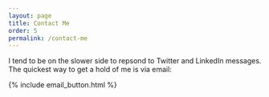 ```yaml
---
layout: page
title: Contact Me
order: 5
permalink: /contact-me
---
```


I tend to be on the slower side to repsond to Twitter and LinkedIn messages. The quickest way to get a hold of me is via email:

{% include email_button.html %}
